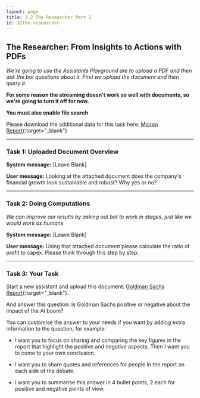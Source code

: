 ```yaml
---
layout: page
title: 3.2 The Researcher Part 2
id: 32the-researcher
---
```


## The Researcher: From Insights to Actions with PDFs

*We're going to use the Assistants Playground are to upload a PDF and then ask the bot questions about it. First we upload the document and then query it.*

**For some reason the streaming doesn't work so well with documents, so we're going to turn it off for now.**

**You must also enable file search**

Please download the additional data for this task here: [Micron Report](../../files/Micron%20Technology,%20Inc.%20Reports%20Results%20for%20the%20Fourth%20Quarter%20and%20Full%20Year%20of%20Fiscal%202024.pdf){:target="_blank"}

-------------

### Task 1: Uploaded Document Overview

**System message:** [Leave Blank]

**User message:** Looking at the attached document does the company's financial growth look sustainable and robust? Why yes or no?

--------------

### Task 2: Doing Computations

*We can improve our results by asking out bot to work in stages, just like we would work as humans*

**System message:** [Leave Blank]

**User message:** Using that attached document please calculate the ratio of profit to capex. Please think through this step by step.

--------------

### Task 3: Your Task

Start a new assistant and upload this document: [Goldman Sachs Report](../../files/Goldman%20Sach%20AI%20Report%202024.pdf){:target="_blank"}. 

And answer this question: Is Goldman Sachs positive or negative about the impact of the AI boom? 

You can customise the answer to your needs if you want by adding extra information to the question, for example:

- I want you to focus on sharing and comparing the key figures in the report that highlight the positive and negative aspects. Then I want you to come to your own conclusion.

- I want you to share quotes and references for people in the report on each side of the debate.

- I want you to summarise this answer in 4 bullet points, 2 each for positive and negative points of view.